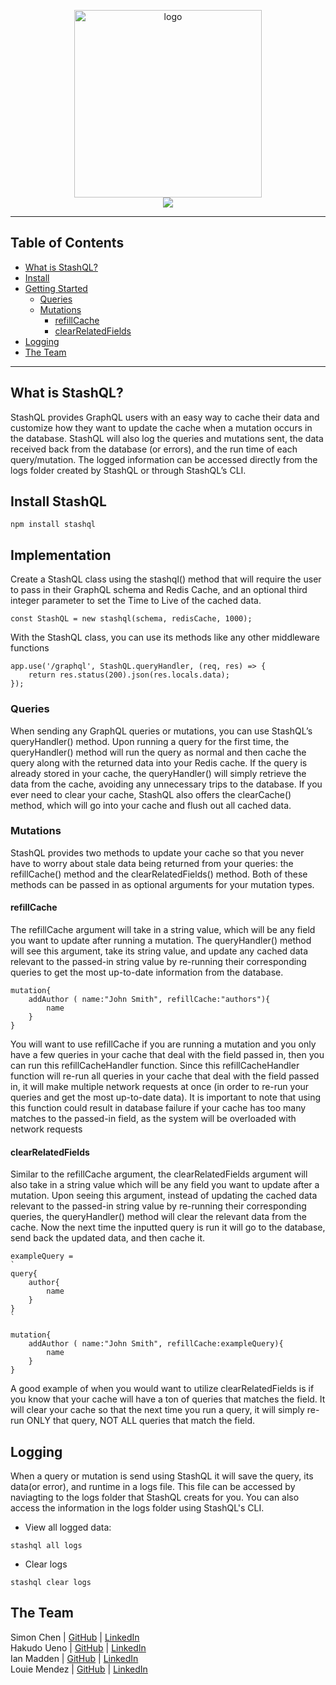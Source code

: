 <p align="center">
	<img src='../stashQL-demo/client/images/logo1.jpg/' alt="logo" width="300">
	<br>
  	<a href="https://github.com/oslabs-beta/StashQL"><img src="https://img.shields.io/badge/license-MIT-blue"/></a>
	<br>
</p>

---
## Table of Contents
- [What is StashQL?](#what)
- [Install](#implementation)
- [Getting Started](#implementation)
	- [Queries](#queries)
	- [Mutations](#mutations)
		- [refillCache](#refillCache)
		- [clearRelatedFields](#clearRelatedFields)
- [Logging](#logging)
- [The Team ](#team )
---


## <a name="what"/> What is StashQL?

StashQL provides GraphQL users with an easy way to cache their data and customize how they want to update the cache when a mutation occurs in the database. StashQL will also log the queries and mutations sent, the data received back from the database (or errors), and the run time of each query/mutation. The logged information can be accessed directly from the logs folder created by StashQL or through StashQL’s CLI.


## <a name="install"/> Install StashQL
```
npm install stashql
```
 
 ## <a name="implementation"/> Implementation

Create a StashQL class using the stashql() method that will require the user to pass in their GraphQL schema and Redis Cache, and an optional third integer parameter to set the Time to Live of the cached data.

```
const StashQL = new stashql(schema, redisCache, 1000);
```

With the StashQL class, you can use its methods like any other middleware functions

```
app.use('/graphql', StashQL.queryHandler, (req, res) => {
	return res.status(200).json(res.locals.data);
});
```

### <a name="queries"/> Queries
When sending any GraphQL queries or mutations, you can use StashQL’s queryHandler() method. Upon running a query for the first time, the queryHandler() method will run the query as normal and then cache the query along with the returned data into your Redis cache. If the query is already stored in your cache, the queryHandler() will simply retrieve the data from the cache, avoiding any unnecessary trips to the database. If you ever need to clear your cache, StashQL also offers the clearCache() method, which will go into your cache and flush out all cached data.

### <a name="mutations"/> Mutations
StashQL provides two methods to update your cache so that you never have to worry about stale data being returned from your queries: the refillCache() method and the clearRelatedFields() method. Both of these methods can be passed in as optional arguments for your mutation types.

#### <a name="refillCache"/> refillCache
The refillCache argument will take in a string value, which will be any field you want to update after running a mutation. The queryHandler() method will see this argument, take its string value, and update any cached data relevant to the passed-in string value by re-running their corresponding queries to get the most up-to-date information from the database.
```
mutation{ 
	addAuthor ( name:"John Smith", refillCache:"authors"){
		name 
	}
}
```
You will want to use refillCache if you are running a mutation and you only have a few queries in your cache that deal with the field passed in, then you can run this refillCacheHandler function. Since this refillCacheHandler function will re-run all queries in your cache that deal with the field passed in, it will make multiple network requests at once (in order to re-run your queries and get the most up-to-date data). It is important to note that using this function could result in database failure if your cache has too many matches to the passed-in field, as the system will be overloaded with network requests

#### <a name="clearRelatedFields"/> clearRelatedFields
Similar to the refillCache argument, the clearRelatedFields argument will also take in a string value which will be any field you want to update after a mutation. Upon seeing this argument, instead of updating the cached data relevant to the passed-in string value by re-running their corresponding queries, the queryHandler() method will clear the relevant data from the cache. Now the next time the inputted query is run it will go to the database, send back the updated data, and then cache it.
```
exampleQuery = 
`
query{
	author{
		name
	}
}
`
```
```
mutation{ 
	addAuthor ( name:"John Smith", refillCache:exampleQuery){
		name 
	}
}
```
A good example of when you would want to utilize clearRelatedFields is if you know that your cache will have a ton of queries that matches the field. It will clear your cache so that the next time you run a query, it will simply re-run ONLY that query, NOT ALL queries that match the field.


## <a name="logging"/> Logging
When a query or mutation is send using StashQL it will save the query, its data(or error), and runtime in a logs file.  This file can be accessed by naviagting to the logs folder that StashQL creats for you.  You can also access the information in the logs folder using StashQL's CLI.

- View all logged data:
```
stashql all logs
```
- Clear logs
```
stashql clear logs
```


## <a name="team "/> The Team
Simon Chen    | [GitHub](https://github.com/simonchn160) | [LinkedIn](https://www.linkedin.com/in/simonchen7/)
<br>
Hakudo Ueno   | [GitHub](https://github.com/HakudoUeno) | [LinkedIn](https://www.linkedin.com/in/hakudo-ueno/)
<br>
Ian Madden    | [GitHub](https://github.com/ifmadden) | [LinkedIn](https://www.linkedin.com/in/ian-madden/)
<br>
Louie Mendez  | [GitHub](https://github.com/LouieMjr) | [LinkedIn](https://www.linkedin.com/in/louie-mendez/)
